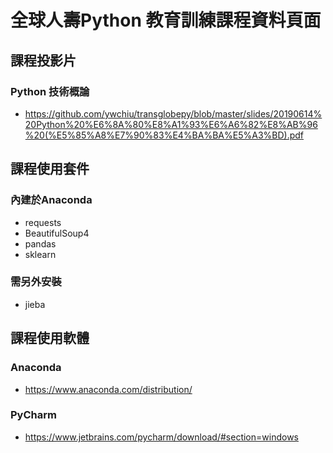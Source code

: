 # 全球人壽Python 教育訓練課程資料頁面

## 課程投影片

### Python 技術概論
- https://github.com/ywchiu/transglobepy/blob/master/slides/20190614%20Python%20%E6%8A%80%E8%A1%93%E6%A6%82%E8%AB%96%20(%E5%85%A8%E7%90%83%E4%BA%BA%E5%A3%BD).pdf

## 課程使用套件

### 內建於Anaconda
- requests
- BeautifulSoup4
- pandas
- sklearn

### 需另外安裝
- jieba

## 課程使用軟體
### Anaconda
- https://www.anaconda.com/distribution/

### PyCharm
- https://www.jetbrains.com/pycharm/download/#section=windows
